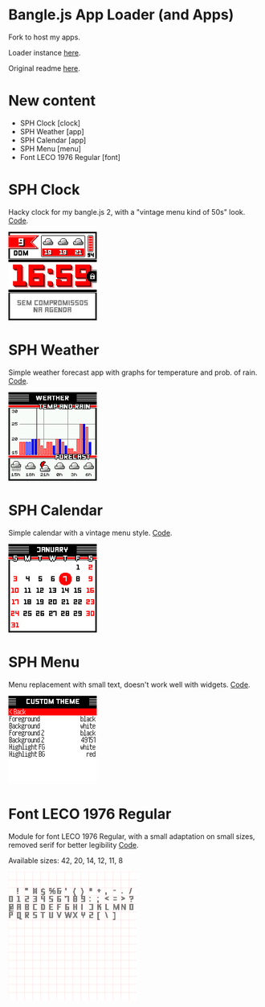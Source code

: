 Bangle.js App Loader (and Apps)
================================
Fork to host my apps. 

Loader instance [here](https://diesphink.github.io/BangleApps/).

Original readme [here](README_ORIGINAL.md).

New content
===
- SPH Clock [clock]
- SPH Weather [app]
- SPH Calendar [app]
- SPH Menu [menu]
- Font LECO 1976 Regular [font]

# SPH Clock

Hacky clock for my bangle.js 2, with a "vintage menu kind of 50s" look. [Code](apps/sphclock).

![Screenshot](apps/sphclock/screenshot.png)

# SPH Weather

Simple weather forecast app with graphs for temperature and prob. of rain. [Code](apps/sphweather).

![Screenshot](apps/sphweather/screenshot.png)

# SPH Calendar

Simple calendar with a vintage menu style. [Code](apps/sphcalendar).

![Screenshot](apps/sphcalendar/screenshot.png)

# SPH Menu

Menu replacement with small text, doesn't work well with widgets. [Code](apps/sphmenu).

![Screenshot](apps/sphmenu/screenshot.png)


# Font LECO 1976 Regular

Module for font LECO 1976 Regular, with a small adaptation on small sizes, removed serif for better legibility [Code](apps/leco1976/FontLECO1976Regular.js).

Available sizes: 42, 20, 14, 12, 11, 8

![Screenshot](apps/leco1976/FontLECO1976Regular.png)
